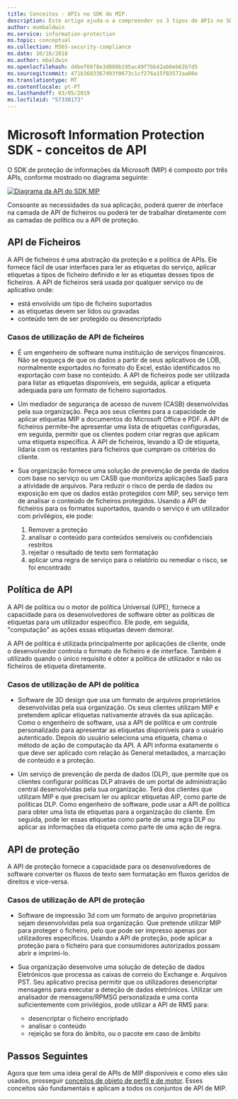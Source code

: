 ```yaml
---
title: Conceitos - APIs no SDK do MIP.
description: Este artigo ajuda-o a compreender os 3 tipos de APIs no SDK do MIP, como estão relacionadas e casos de utilização para uso de cada.
author: msmbaldwin
ms.service: information-protection
ms.topic: conceptual
ms.collection: M365-security-compliance
ms.date: 10/16/2018
ms.author: mbaldwin
ms.openlocfilehash: d4bef66f8e3d808b195ac49f7bb42ab0eb62b7d5
ms.sourcegitcommit: 471b3683367d93f0673c1cf276a15f83572aa80e
ms.translationtype: MT
ms.contentlocale: pt-PT
ms.lasthandoff: 03/05/2019
ms.locfileid: "57330173"
---
```

# <a name="microsoft-information-protection-sdk---api-concepts"></a>Microsoft Information Protection SDK - conceitos de API

O SDK de proteção de informações da Microsoft (MIP) é composto por três APIs, conforme mostrado no diagrama seguinte:

[![Diagrama da API do SDK MIP](media/concept-apis-use-cases/mip-sdk-components.png)](media/concept-apis-use-cases/mip-sdk-components.png#lightbox)

Consoante as necessidades da sua aplicação, poderá querer de interface na camada de API de ficheiros ou poderá ter de trabalhar diretamente com as camadas de política ou a API de proteção.

## <a name="file-api"></a>API de Ficheiros

A API de ficheiros é uma abstração da proteção e a política de APIs. Ele fornece fácil de usar interfaces para ler as etiquetas do serviço, aplicar etiquetas a tipos de ficheiro definido e ler as etiquetas desses tipos de ficheiros. A API de ficheiros será usada por qualquer serviço ou de aplicativo onde:

- está envolvido um tipo de ficheiro suportados
- as etiquetas devem ser lidos ou gravadas
- conteúdo tem de ser protegido ou desencriptado

### <a name="file-api-use-cases"></a>Casos de utilização de API de ficheiros

- É um engenheiro de software numa instituição de serviços financeiros. Não se esqueça de que os dados a partir de seus aplicativos de LOB, normalmente exportados no formato do Excel, estão identificados no exportação com base no conteúdo. A API de ficheiros pode ser utilizada para listar as etiquetas disponíveis, em seguida, aplicar a etiqueta adequada para um formato de ficheiro suportados.

- Um mediador de segurança de acesso de nuvem (CASB) desenvolvidas pela sua organização. Peça aos seus clientes para a capacidade de aplicar etiquetas MIP a documentos do Microsoft Office e PDF. A API de ficheiros permite-lhe apresentar uma lista de etiquetas configuradas, em seguida, permitir que os clientes podem criar regras que aplicam uma etiqueta específica. A API de ficheiros, levando a ID de etiqueta, lidaria com os restantes para ficheiros que cumpram os critérios do cliente.

- Sua organização fornece uma solução de prevenção de perda de dados com base no serviço ou um CASB que monitoriza aplicações SaaS para a atividade de arquivos. Para reduzir o risco de perda de dados ou exposição em que os dados estão protegidos com MIP, seu serviço tem de analisar o conteúdo de ficheiros protegidos. Usando a API de ficheiros para os formatos suportados, quando o serviço é um utilizador com privilégios, ele pode:

  1. Remover a proteção
  2. analisar o conteúdo para conteúdos sensíveis ou confidenciais restritos
  3. rejeitar o resultado de texto sem formatação
  4. aplicar uma regra de serviço para o relatório ou remediar o risco, se foi encontrado

## <a name="policy-api"></a>Política de API

A API de política ou o motor de política Universal (UPE), fornece a capacidade para os desenvolvedores de software obter as políticas de etiquetas para um utilizador específico. Ele pode, em seguida, "computação" as ações essas etiquetas devem demorar.

A API de política é utilizada principalmente por aplicações de cliente, onde o desenvolvedor controla o formato de ficheiro e de interface. Também é utilizado quando o único requisito é obter a política de utilizador e não os ficheiros de etiqueta diretamente. 

### <a name="policy-api-use-cases"></a>Casos de utilização de API de política

- Software de 3D design que usa um formato de arquivos proprietários desenvolvidas pela sua organização. Os seus clientes utilizam MIP e pretendem aplicar etiquetas nativamente através da sua aplicação. Como o engenheiro de software, usa a API de política e um controle personalizado para apresentar as etiquetas disponíveis para o usuário autenticado. Depois do usuário seleciona uma etiqueta, chama o método de ação de computação da API. A API informa exatamente o que deve ser aplicado com relação às General metadados, a marcação de conteúdo e a proteção.

- Um serviço de prevenção de perda de dados (DLP), que permite que os clientes configurar políticas DLP através de um portal de administração central desenvolvidas pela sua organização. Terá dos clientes que utilizam MIP e que precisam ler ou aplicar etiquetas AIP, como parte de políticas DLP. Como engenheiro de software, pode usar a API de política para obter uma lista de etiquetas para a organização do cliente. Em seguida, pode ler essas etiquetas como parte de uma regra DLP ou aplicar as informações da etiqueta como parte de uma ação de regra.

## <a name="protection-api"></a>API de proteção

A API de proteção fornece a capacidade para os desenvolvedores de software converter os fluxos de texto sem formatação em fluxos geridos de direitos e vice-versa.

### <a name="protection-api-use-cases"></a>Casos de utilização de API de proteção

- Software de impressão 3d com um formato de arquivo proprietárias sejam desenvolvidas pela sua organização. Que pretende utilizar MIP para proteger o ficheiro, pelo que pode ser impresso apenas por utilizadores específicos. Usando a API de proteção, pode aplicar a proteção para o ficheiro para que consumidores autorizados possam abrir e imprimi-lo. 

- Sua organização desenvolve uma solução de deteção de dados Eletrónicos que processa as caixas de correio do Exchange e. Arquivos PST. Seu aplicativo precisa permitir que os utilizadores desencriptar mensagens para executar a deteção de dados eletrónicos. Utilizar um analisador de mensagens/RPMSG personalizada e uma conta suficientemente com privilégios, pode utilizar a API de RMS para:
  - desencriptar o ficheiro encriptado
  - analisar o conteúdo
  - rejeição se fora do âmbito, ou o pacote em caso de âmbito

## <a name="next-steps"></a>Passos Seguintes

Agora que tem uma ideia geral de APIs de MIP disponíveis e como eles são usados, prosseguir [conceitos de objeto de perfil e de motor](concept-profile-engine-cpp.md). Esses conceitos são fundamentais e aplicam a todos os conjuntos de API de MIP.
